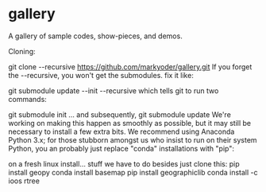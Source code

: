 # gallery
A gallery of sample codes, show-pieces, and demos.

Cloning:

git clone --recursive https://github.com/markyoder/gallery.git
If you forget the --recursive, you won't get the submodules. fix it like:

git submodule update --init --recursive which tells git to run two commands:

git submodule init ... and subsequently, git submodule update
We're working on making this happen as smoothly as possible, but it may still be necessary to install a few extra bits. We recommend using Anaconda Python 3.x; for those stubborn amongst us who insist to run on their system Python, you an probably just replace "conda" installations with "pip":

on a fresh linux install... stuff we have to do besides just clone this:
pip install geopy
conda install basemap
pip install geographiclib
conda install -c ioos rtree
